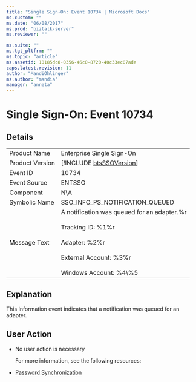 ```yaml
---
title: "Single Sign-On: Event 10734 | Microsoft Docs"
ms.custom: ""
ms.date: "06/08/2017"
ms.prod: "biztalk-server"
ms.reviewer: ""

ms.suite: ""
ms.tgt_pltfrm: ""
ms.topic: "article"
ms.assetid: 10185dc8-0356-46c0-8720-40c33ec07ade
caps.latest.revision: 11
author: "MandiOhlinger"
ms.author: "mandia"
manager: "anneta"
---
```

# Single Sign-On: Event 10734
## Details  

|                 |                                                                                                                                                                            |
|-----------------|----------------------------------------------------------------------------------------------------------------------------------------------------------------------------|
|  Product Name   |                                                                         Enterprise Single Sign-On                                                                          |
| Product Version |                                                        [!INCLUDE [btsSSOVersion](../includes/btsssoversion-md.md)]                                                         |
|    Event ID     |                                                                                   10734                                                                                    |
|  Event Source   |                                                                                   ENTSSO                                                                                   |
|    Component    |                                                                                    N\A                                                                                     |
|  Symbolic Name  |                                                                      SSO_INFO_PS_NOTIFICATION_QUEUED                                                                       |
|  Message Text   | A notification was queued for an adapter.%r<br /><br /> Tracking ID: %1%r<br /><br /> Adapter: %2%r<br /><br /> External Account: %3%r<br /><br /> Windows Account: %4\\%5 |

## Explanation  
 This Information event indicates that a notification was queued for an adapter.  

## User Action  

- No user action is necessary  

  For more information, see the following resources:  

- [Password Synchronization](../core/password-synchronization2.md)
